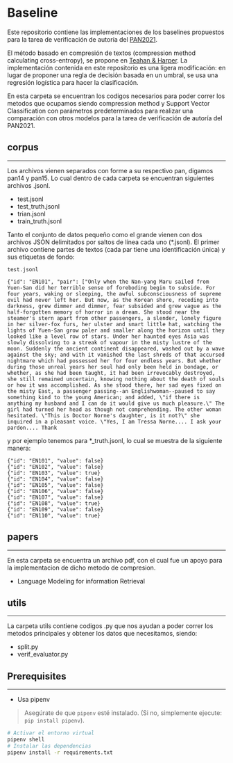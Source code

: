 # Baseline 

Este repositorio contiene las implementaciones de los baselines propuestos para la tarea de verificación de autoría del [PAN2021](https://pan.webis.de/clef21/pan21-web/author-identification.html).

El método basado en compresión de textos (compression method calculating cross-entropy), se propone en [Teahan & Harper](https://link.springer.com/chapter/10.1007/978-94-017-0171-6_7). La implementación contenida en este repositorio es una ligera modificación: en lugar de proponer una regla de decisión basada en un umbral, se usa una regresión logística para hacer la clasificación.

En esta carpeta se encuentran los codigos necesarios para poder correr los metodos que ocupamos siendo  compression method y Support Vector Classification  con parámetros predeterminados para realizar una comparación con otros modelos para la tarea de verificación de autoría del PAN2021.

## corpus

***
Los archivos vienen separados  con forme a su respectivo pan, digamos pan14 y pan15.
Lo cual dentro de cada carpeta se encuentran siguientes archivos .jsonl.
- test.jsonl
- test_truth.jsonl
- trian.jsonl
- train_truth.jsonl

Tanto el conjunto de datos pequeño como el grande vienen con dos archivos JSON delimitados por saltos de línea cada uno (*.jsonl). El primer archivo contiene partes de textos (cada par tiene una identificación única) y sus etiquetas de fondo:

```
test.jsonl

{"id": "EN101", "pair": ["Only when the Nan-yang Maru sailed from Yuen-San did her terrible sense of foreboding begin to subside. For four years, waking or sleeping, the awful subconsciousness of supreme evil had never left her. But now, as the Korean shore, receding into darkness, grew dimmer and dimmer, fear subsided and grew vague as the half-forgotten memory of horror in a dream. She stood near the steamer's stern apart from other passengers, a slender, lonely figure in her silver-fox furs, her ulster and smart little hat, watching the lights of Yuen-San grow paler and smaller along the horizon until they looked like a level row of stars. Under her haunted eyes Asia was slowly dissolving to a streak of vapour in the misty lustre of the moon. Suddenly the ancient continent disappeared, washed out by a wave against the sky; and with it vanished the last shreds of that accursed nightmare which had possessed her for four endless years. But whether during those unreal years her soul had only been held in bondage, or whether, as she had been taught, it had been irrevocably destroyed, she still remained uncertain, knowing nothing about the death of souls or how it was accomplished. As she stood there, her sad eyes fixed on the misty East, a passenger passing--an Englishwoman--paused to say something kind to the young American; and added, \"if there is anything my husband and I can do it would give us much pleasure.\" The girl had turned her head as though not comprehending. The other woman hesitated. \"This is Doctor Norne's daughter, is it not?\" she inquired in a pleasant voice. \"Yes, I am Tressa Norne.... I ask your pardon.... Thank 
```
y por ejemplo tenemos para *_truth.jsonl, lo cual se muestra de la siguiente manera:

```
{"id": "EN101", "value": false}
{"id": "EN102", "value": false}
{"id": "EN103", "value": true}
{"id": "EN104", "value": false}
{"id": "EN105", "value": false}
{"id": "EN106", "value": false}
{"id": "EN107", "value": false}
{"id": "EN108", "value": true}
{"id": "EN109", "value": false}
{"id": "EN110", "value": true}
```



## papers
***
En esta carpeta se encuentra un archivo pdf, con el cual fue un apoyo para la implementacion de dicho metodo de compresion.
 - Language Modeling for information Retrieval


## utils 
***
La carpeta utils contiene codigos .py que nos ayudan a poder correr los metodos principales y obtener los datos que necesitamos, siendo:

 - split.py
 - verif_evaluator.py


## Prerequisites

***
  - Usa pipenv

  > Asegúrate de que `pipenv` esté instalado. (Si no, simplemente ejecute: `pip install pipenv`).
  ```sh
  # Activar el entorno virtual
  pipenv shell
  # Instalar las dependencias
  pipenv install -r requirements.txt
  ```


